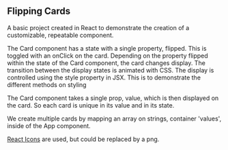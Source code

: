 ## Flipping Cards

A basic project created in React to demonstrate the creation of a customizable, repeatable component.

The Card component has a state with a single property, flipped. This is toggled with an onClick on the card.
Depending on the property flipped within the state of the Card component, the card changes display. The transition between the display states is animated with CSS. The display is controlled using the style property in JSX. This
is to demonstrate the different methods on styling

The Card component takes a single prop, value, which is then displayed on the card. So each card is unique in its
value and in its state.

We create multiple cards by mapping an array on strings, container 'values', inside of the App component.

[React Icons](https://www.npmjs.com/package/react-icons) are used, but could be replaced by a png.
